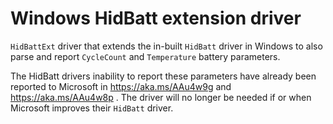 # Windows HidBatt extension driver
`HidBattExt` driver that extends the in-built `HidBatt` driver in Windows to also parse and report `CycleCount` and `Temperature` battery parameters.

The HidBatt drivers inability to report these parameters have already been reported to Microsoft in https://aka.ms/AAu4w9g and https://aka.ms/AAu4w8p . The driver will no longer be needed if or when Microsoft improves their `HidBatt` driver.

